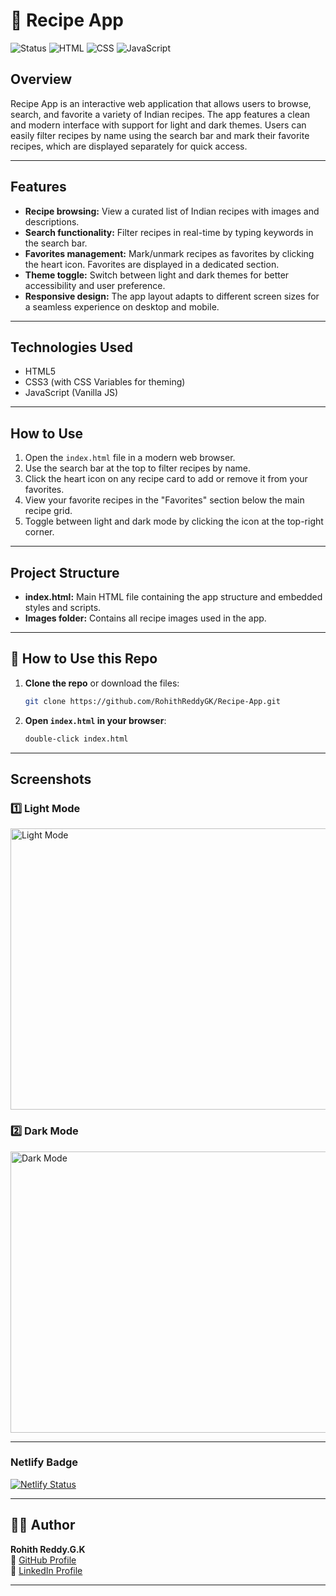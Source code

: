 # 🥗 Recipe App

![Status](https://img.shields.io/badge/status-active-brightgreen)
![HTML](https://img.shields.io/badge/tech-HTML-orange)
![CSS](https://img.shields.io/badge/tech-CSS-blue)
![JavaScript](https://img.shields.io/badge/tech-JavaScript-yellow)

## Overview
Recipe App is an interactive web application that allows users to browse, search, and favorite a variety of Indian recipes. The app features a clean and modern interface with support for light and dark themes. Users can easily filter recipes by name using the search bar and mark their favorite recipes, which are displayed separately for quick access.

---

## Features
- **Recipe browsing:** View a curated list of Indian recipes with images and descriptions.
- **Search functionality:** Filter recipes in real-time by typing keywords in the search bar.
- **Favorites management:** Mark/unmark recipes as favorites by clicking the heart icon. Favorites are displayed in a dedicated section.
- **Theme toggle:** Switch between light and dark themes for better accessibility and user preference.
- **Responsive design:** The app layout adapts to different screen sizes for a seamless experience on desktop and mobile.

---

## Technologies Used
- HTML5
- CSS3 (with CSS Variables for theming)
- JavaScript (Vanilla JS)

---

## How to Use
1. Open the `index.html` file in a modern web browser.
2. Use the search bar at the top to filter recipes by name.
3. Click the heart icon on any recipe card to add or remove it from your favorites.
4. View your favorite recipes in the "Favorites" section below the main recipe grid.
5. Toggle between light and dark mode by clicking the icon at the top-right corner.

---

## Project Structure
- **index.html:** Main HTML file containing the app structure and embedded styles and scripts.
- **Images folder:** Contains all recipe images used in the app.

---

## 📜 How to Use this Repo

1. **Clone the repo** or download the files:
   ```bash
   git clone https://github.com/RohithReddyGK/Recipe-App.git
   ```

2. **Open `index.html` in your browser**:
   ```bash
   double-click index.html
   ```

---

## Screenshots

### 1️⃣ Light Mode
<img src="https://github.com/user-attachments/assets/3676351e-10ba-40ba-af26-ae015d066bad" alt="Light Mode" width="750" height="450"/>

### 2️⃣ Dark Mode
<img src="https://github.com/user-attachments/assets/abbee598-7576-4a9c-b06c-e4ac23709b0e" alt="Dark Mode" width="750" height="450"/>

---

### Netlify Badge
[![Netlify Status](https://api.netlify.com/api/v1/badges/5f5425c8-a6e7-4ca6-8512-3be05d940372/deploy-status)](https://app.netlify.com/projects/ai-fields-theme-toggle/deploys)

---

## 🙋‍♂️ Author

**Rohith Reddy.G.K**  
🔗 [GitHub Profile](https://github.com/RohithReddyGK)  
🔗 [LinkedIn Profile](https://www.linkedin.com/in/rohithreddygk)

---
